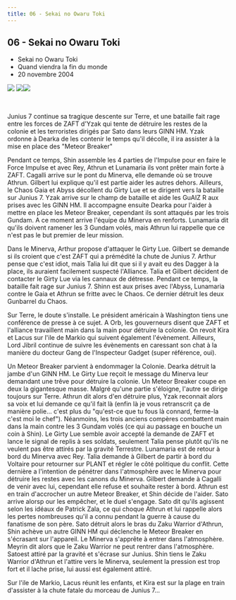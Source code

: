 ```yaml
---
title: 06 - Sekai no Owaru Toki
---
```


06 - Sekai no Owaru Toki
------------------------

* Sekai no Owaru Toki
* Quand viendra la fin du monde
* 20 novembre 2004


![](/images/stories/saga/seedd/images/resumes/06-1.jpg) ![](/images/stories/saga/seedd/images/resumes/06-2.jpg)![](/images/stories/saga/seedd/images/resumes/06-3.jpg)
 


 


Junius 7 continue sa tragique descente sur Terre, et une bataille fait rage entre les forces de ZAFT d'Yzak qui tente de détruire les restes de la colonie et les terroristes dirigés par Sato dans leurs GINN HM. Yzak ordonne à Dearka de les contenir le temps qu'il décolle, il ira assister à la mise en place des "Meteor Breaker"


Pendant ce temps, Shin assemble les 4 parties de l'Impulse pour en faire le Force Impulse et avec Rey, Athrun et Lunamaria ils vont prêter main forte à ZAFT. Cagalli arrive sur le pont du Minerva, elle demande où se trouve Athrun. Gilbert lui explique qu'il est partie aider les autres dehors. Ailleurs, le Chaos Gaia et Abyss décollent du Girty Lue et se dirigent vers la bataille sur Junius 7. Yzak arrive sur le champ de bataille et aide les GuAIZ R aux prises avec les GINN HM. Il accompagne ensuite Dearka pour l'aider à mettre en place les Meteor Breaker, cependant ils sont attaqués par les trois Gundam. A ce moment arrive l'équipe du Minerva en renforts. Lunamaria dit qu'ils doivent ramener les 3 Gundam volés, mais Athrun lui rappelle que ce n'est pas le but premier de leur mission.


Dans le Minerva, Arthur propose d'attaquer le Girty Lue. Gilbert se demande si ils croient que c'est ZAFT qui a prémédité la chute de Junius 7. Arthur pense que c'est idiot, mais Talia lui dit que si il y avait eu des Dagger à la place, ils auraient facilement suspecté l'Alliance. Talia et Gilbert décident de contacter le Girty Lue via les cannaux de détresse. Pendant ce temps, la bataille fait rage sur Junius 7. Shinn est aux prises avec l'Abyss, Lunamaria contre le Gaia et Athrun se fritte avec le Chaos. Ce dernier détruit les deux Gunbarrel du Chaos.


Sur Terre, le doute s'installe. Le président américain à Washington tiens une conférence de presse à ce sujet. A Orb, les gouverneurs disent que ZAFT et l'alliance travaillent main dans la main pour détruire la colonie. On revoit Kira et Lacus sur l'ile de Markio qui suivent également l'évènement. Ailleurs, Lord Jibril continue de suivre les évènements en caressant son chat à la manière du docteur Gang de l'Inspecteur Gadget (super référence, oui).


Un Meteor Breaker parvient à endommager la Colonie. Dearka détruit la jambe d'un GINN HM. Le Girty Lue reçoit le message du Minerva leur demandant une trêve pour détruire la colonie. Un Meteor Breaker coupe en deux la gigantesque masse. Malgré qu'une partie s'éloigne, l'autre se dirige toujours sur Terre. Athrun dit alors d'en détruire plus, Yzak reconnait alors sa voix et lui demande ce qu'il fait là (enfin là je vous retranscrit ça de manière polie... c'est plus du "qu'est-ce que tu fous là connard, ferme-la c'est moi le chef"). Néanmoins, les trois anciens compères combattent main dans la main contre les 3 Gundam volés (ce qui au passage en bouche un coin à Shin). Le Girty Lue semble avoir accepté la demande de ZAFT et lance le signal de replis à ses soldats, seulement Talia pense plutôt qu'ils ne veulent pas être attirés par la gravité Terrestre. Lunamaria est de retour à bord du Minerva avec Rey. Talia demande à Gilbert de partir à bord du Voltaire pour retourner sur PLANT et régler le côté politique du conflit. Cette dernière a l'intention de pénétrer dans l'atmosphère avec le Minerva pour détruire les restes avec les canons du Minerva. Gilbert demande à Cagalli de venir avec lui, cependant elle refuse et souhaite rester à bord. Athrun est en train d'accrocher un autre Meteor Breaker, et Shin décide de l'aider. Sato arrive alorsp our les empêcher, et le duel s'engage. Sato dit qu'ils agissent selon les idéaux de Patrick Zala, ce qui choque Athrun et lui rappelle alors les pertes nombreuses qu'il a connu pendant la guerre à cause du fanatisme de son père. Sato détruit alors le bras du Zaku Warrior d'Athrun, Shin achève un autre GINN HM qui déclenche le Meteor Breaker en s'écrasant sur l'appareil. Le Minerva s'apprête à entrer dans l'atmosphère. Meyrin dit alors que le Zaku Warrior ne peut rentrer dans l'atmosphère. Satoest attiré par la gravité et s'écrase sur Junius. Shin tiens le Zaku Warrior d'Athrun et l'attire vers le Minerva, seulement la pression est trop fort et il lache prise, lui aussi est également attiré.


Sur l'ile de Markio, Lacus réunit les enfants, et Kira est sur la plage en train d'assister à la chute fatale du morceau de Junius 7...

